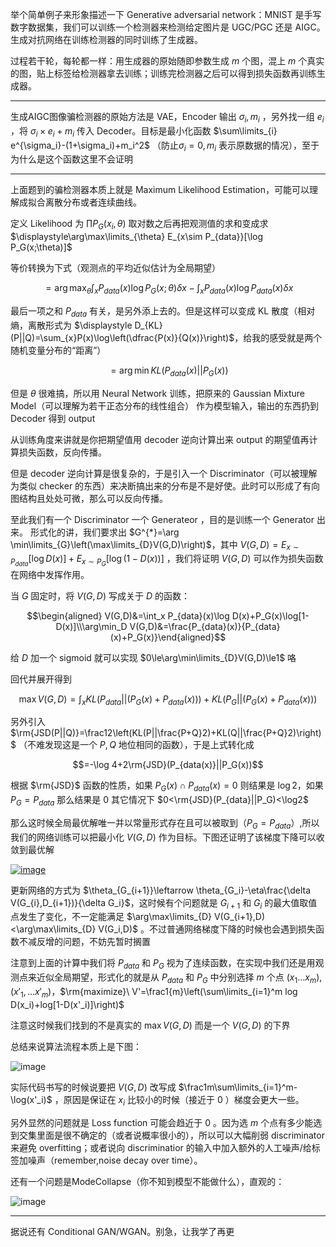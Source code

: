 举个简单例子来形象描述一下 Generative adversarial network：MNIST 是手写数字数据集，我们可以训练一个检测器来检测给定图片是 UGC/PGC 还是 AIGC。生成对抗网络在训练检测器的同时训练了生成器。

过程若干轮，每轮都一样：用生成器的原始随即参数生成 $m$ 个图，混上 $m$ 个真实的图，贴上标签给检测器拿去训练；训练完检测器之后可以得到损失函数再训练生成器。

-----

生成AIGC图像骗检测器的原始方法是 VAE，Encoder 输出 $\sigma_i,m_i$ ，另外找一组 $e_i$ ，将 $\sigma_i\times e_i+m_i$ 传入 Decoder。目标是最小化函数 $\sum\limits_{i} e^{\sigma_i}-(1+\sigma_i)+m_i^2$ （防止$\sigma_i=0,m_i$ 表示原数据的情况），至于为什么是这个函数这里不会证明

---

上面题到的骗检测器本质上就是 Maximum Likelihood Estimation，可能可以理解成拟合离散分布或者连续曲线。

定义 Likelihood 为 $\displaystyle{\prod P_G(x_i,\theta)}$ 取对数之后再把观测值的求和变成求 $\displaystyle\arg\max\limits_{\theta} E_{x\sim P_{data}}[\log P_G(x;\theta)]$

等价转换为下式（观测点的平均近似估计为全局期望）

$$=\arg\max_{\theta}\int_x P_{data}(x)\log P_G(x;\theta) \delta x-\int_x P_{data}(x)\log P_{data}(x)\delta x$$

最后一项之和 $P_{data}$ 有关，是另外添上去的。但是这样可以变成 KL 散度（相对熵，离散形式为 $\displaystyle D_{KL}(P||Q)=\sum_{x}P(x)\log\left(\dfrac{P(x)}{Q(x)}\right)$，给我的感受就是两个随机变量分布的“距离”）

$$=\arg \min KL(P_{data}(x)||P_G(x))$$

但是 $\theta$ 很难搞，所以用 Neural Network 训练，把原来的 Gaussian Mixture Model（可以理解为若干正态分布的线性组合） 作为模型输入，输出的东西扔到 Decoder 得到 output 

从训练角度来讲就是你把期望值用 decoder 逆向计算出来 output 的期望值再计算损失函数，反向传播。

但是 decoder 逆向计算是很复杂的，于是引入一个 Discriminator（可以被理解为类似 checker 的东西）来决断搞出来的分布是不是好使。此时可以形成了有向图结构且处处可微，那么可以反向传播。

至此我们有一个 Discriminator 一个 Generateor ，目的是训练一个 Generator 出来。 形式化的讲，我们要求出 $G^{*}=\arg \min\limits_{G}\left(\max\limits_{D}V(G,D)\right)$，其中 $\displaystyle V(G,D)=E_{x\sim P_{data}}[\log D(x)]+E_{x\sim P_{G}}[\log(1-D(x))]$ ，我们将证明 $V(G,D)$ 可以作为损失函数在网络中发挥作用。

当 $G$ 固定时，将 $V(G,D)$ 写成关于 $D$ 的函数：

$$\begin{aligned} V(G,D)&=\int_x P_{data}(x)\log D(x)+P_G(x)\log[1-D(x)]\\\arg\min_D V(G,D)&=\frac{P_{data}(x)}{P_{data}(x)+P_G(x)}\end{aligned}$$

给 $D$  加一个 sigmoid 就可以实现 $0\le\arg\min\limits_{D}V(G,D)\le1$ 咯

回代并展开得到

$$\max V(G,D)=\int_xKL(P_{data}||(P_G(x)+P_{data}(x)))+KL(P_{G}||(P_G(x)+P_{data}(x)))$$

另外引入 $\rm{JSD(P||Q)}=\frac12\left(KL(P||\frac{P+Q}2)+KL(Q||\frac{P+Q}2)\right)$ （不难发现这是一个 $P,Q$ 地位相同的函数），于是上式转化成

$$=-\log 4+2\rm{JSD}(P_{data(x)}||P_G(x))$$

根据 $\rm{JSD}$ 函数的性质，如果 $P_G(x)\cap P_{data}(x)=0$ 则结果是 $\log 2$，如果 $P_{G}=P_{data}$ 那么结果是 $0$ 其它情况下 $0<\rm{JSD}(P_{data}||P_G)<\log2$

 那么这时候全局最优解唯一并以常量形式存在且可以被取到（$P_G=P_{data}$）,所以我们的网络训练可以把最小化 $V(G,D)$ 作为目标。下图还证明了该梯度下降可以收敛到最优解

[![image](https://img2023.cnblogs.com/blog/1797571/202308/1797571-20230830172136191-363877368.jpg)]()

更新网络的方式为 $\theta_{G_{i+1}}\leftarrow \theta_{G_i}-\eta\frac{\delta V(G_{i},D_{i+1})}{\delta G_i}$，这时候有个问题就是 $G_{i+1}$ 和 $G_i$ 的最大值取值点发生了变化，不一定能满足 $\arg\max\limits_{D} V(G_{i+1},D)<\arg\max\limits_{D} V(G_i,D)$  。不过普通网络梯度下降的时候也会遇到损失函数不减反增的问题，不妨先暂时搁置

注意到上面的计算中我们将 $P_{data}$ 和 $P_G$ 视为了连续函数，在实现中我们还是用观测点来近似全局期望，形式化的就是从 $P_{data}$ 和 $P_G$ 中分别选择 $m$ 个点 $(x_1\dots x_m),(x'_1,\dots x'_m)$，$\rm{maximize}\ V'=\frac1{m}\left(\sum\limits_{i=1}^m log D(x_i)+log[1-D(x'_i)]\right)$

注意这时候我们找到的不是真实的 $\max V(G,D)$ 而是一个 $V(G,D)$ 的下界

总结来说算法流程本质上是下图：

![image](https://img2023.cnblogs.com/blog/1797571/202308/1797571-20230830173802957-890347715.png)

实际代码书写的时候说要把 $V(G,D)$ 改写成 $\frac1m\sum\limits_{i=1}^m-\log(x'_i)$ ，原因是保证在 $x_i$ 比较小的时候（接近于 $0$ ）梯度会更大一些。

另外显然的问题就是 Loss function 可能会趋近于 $0$ 。因为选 $m$ 个点有多少能选到交集里面是很不确定的（或者说概率很小的），所以可以大幅削弱 discriminator 来避免 overfitting；或者说向 discriminatior 的输入中加入额外的人工噪声/给标签加噪声（remember,noise decay over time）。

还有一个问题是ModeCollapse（你不知到模型不能做什么），直观的：

![image](https://img2023.cnblogs.com/blog/1797571/202308/1797571-20230830180338539-880265333.png)

---

据说还有 Conditional GAN/WGAN。别急，让我学了再更